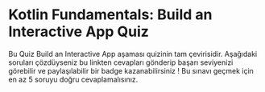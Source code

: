 # Kotlin Fundamentals: Build an Interactive App Quiz

Bu Quiz Build an Interactive App aşaması quizinin tam çevirisidir. Aşağıdaki soruları çözdüyseniz bu linkten  cevapları gönderip başarı seviyenizi görebilir ve paylaşılabilir bir badge kazanabilirsiniz  ! Bu sınavı geçmek için en az 5 soruyu doğru cevaplamalısınız.

